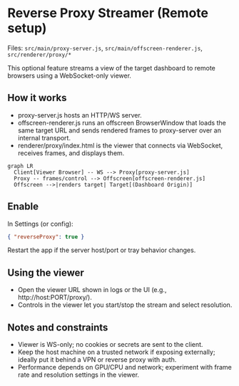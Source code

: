# Reverse Proxy Streamer (Remote setup)

Files: `src/main/proxy-server.js`, `src/main/offscreen-renderer.js`, `src/renderer/proxy/*`

This optional feature streams a view of the target dashboard to remote browsers using a WebSocket-only viewer.

## How it works
- proxy-server.js hosts an HTTP/WS server.
- offscreen-renderer.js runs an offscreen BrowserWindow that loads the same target URL and sends rendered frames to proxy-server over an internal transport.
- renderer/proxy/index.html is the viewer that connects via WebSocket, receives frames, and displays them.

```mermaid
graph LR
  Client[Viewer Browser] -- WS --> Proxy[proxy-server.js]
  Proxy -- frames/control --> Offscreen[offscreen-renderer.js]
  Offscreen -->|renders target| Target[(Dashboard Origin)]
```

## Enable
In Settings (or config):
```json
{ "reverseProxy": true }
```
Restart the app if the server host/port or tray behavior changes.

## Using the viewer
- Open the viewer URL shown in logs or the UI (e.g., http://host:PORT/proxy/).
- Controls in the viewer let you start/stop the stream and select resolution.

## Notes and constraints
- Viewer is WS-only; no cookies or secrets are sent to the client.
- Keep the host machine on a trusted network if exposing externally; ideally put it behind a VPN or reverse proxy with auth.
- Performance depends on GPU/CPU and network; experiment with frame rate and resolution settings in the viewer.
